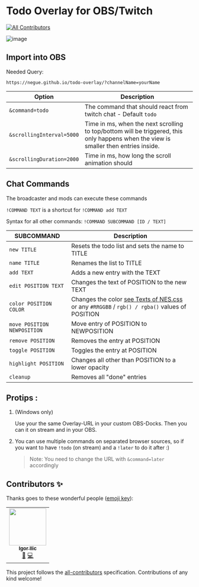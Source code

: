 # Todo Overlay for OBS/Twitch
<!-- ALL-CONTRIBUTORS-BADGE:START - Do not remove or modify this section -->
[![All Contributors](https://img.shields.io/badge/all_contributors-1-orange.svg?style=flat-square)](#contributors-)
<!-- ALL-CONTRIBUTORS-BADGE:END -->

![image](https://user-images.githubusercontent.com/842273/93716478-6190a600-fb70-11ea-8267-f8e0ca6ab4b2.png)

## Import into OBS

Needed Query:
```url
https://negue.github.io/todo-overlay/?channelName=yourName
```


|Option|Description|
|-|-|
|`&command=todo`|The command that should react from twitch chat - Default `todo`|
|`&scrollingInterval=5000`|Time in ms, when the next scrolling to top/bottom will be triggered, this only happens when the view is smaller then entries inside. |
|`&scrollingDuration=2000`|Time in ms, how long the scroll animation should|


## Chat Commands

The broadcaster and mods can execute these commands

`!COMMAND TEXT` is a shortcut for `!COMMAND add TEXT`

Syntax for all other commands: `!COMMAND SUBCOMMAND [ID / TEXT]`

|SUBCOMMAND|Description|
|-|-|
|`new TITLE`|Resets the todo list and sets the name to TITLE|
|`name TITLE`|Renames the list to TITLE|
|`add TEXT`|Adds a new entry with the TEXT|
|`edit POSITION TEXT`|Changes the text of POSITION to the new TEXT|
|`color POSITION COLOR`|Changes the color [see Texts of NES.css](https://nostalgic-css.github.io/NES.css/) or any `#RRGGBB` / `rgb() / rgba()` values of POSITION|
|`move POSITION NEWPOSITION`|Move entry of POSITION to NEWPOSITION|
|`remove POSITION`|Removes the entry at POSITION|
|`toggle POSITION`|Toggles the entry at POSITION|
|`highlight POSITION`|Changes all other than POSITION to a lower opacity|
|`cleanup`|Removes all "done" entries|

## Protips :

1. (Windows only)

   Use your the same Overlay-URL in your custom OBS-Docks. Then you can it on stream and in your OBS.

2. You can use multiple commands on separated browser sources, so if you want to have `!todo` (on stream) and a `!later` to do it after :) 
   > Note: You need to change the URL with `&command=later` accordingly

## Contributors ✨

Thanks goes to these wonderful people ([emoji key](https://allcontributors.org/docs/en/emoji-key)):

<!-- ALL-CONTRIBUTORS-LIST:START - Do not remove or modify this section -->
<!-- prettier-ignore-start -->
<!-- markdownlint-disable -->
<table>
  <tr>
    <td align="center"><a href="https://twitch.tv/gacbl"><img src="https://avatars0.githubusercontent.com/u/2153382?v=4" width="100px;" alt=""/><br /><sub><b>Igor Ilic</b></sub></a><br /><a href="#ideas-gigili" title="Ideas, Planning, & Feedback">🤔</a> <a href="https://github.com/negue/todo-overlay/commits?author=gigili" title="Code">💻</a></td>
  </tr>
</table>

<!-- markdownlint-enable -->
<!-- prettier-ignore-end -->
<!-- ALL-CONTRIBUTORS-LIST:END -->

This project follows the [all-contributors](https://github.com/all-contributors/all-contributors) specification. Contributions of any kind welcome!
